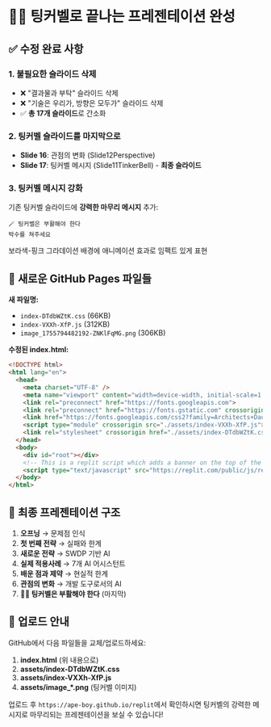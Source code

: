 # 🧚‍♀️ 팅커벨로 끝나는 프레젠테이션 완성

## ✅ 수정 완료 사항

### 1. 불필요한 슬라이드 삭제
- ❌ "결과물과 부탁" 슬라이드 삭제
- ❌ "기술은 우리가, 방향은 모두가" 슬라이드 삭제
- ✅ **총 17개 슬라이드**로 간소화

### 2. 팅커벨 슬라이드를 마지막으로
- **Slide 16**: 관점의 변화 (Slide12Perspective)
- **Slide 17**: 팅커벨 메시지 (Slide11TinkerBell) - **최종 슬라이드**

### 3. 팅커벨 메시지 강화
기존 팅커벨 슬라이드에 **강력한 마무리 메시지** 추가:

```
🪄 팅커벨은 부활해야 한다
박수를 쳐주세요
```

보라색-핑크 그라데이션 배경에 애니메이션 효과로 임팩트 있게 표현

## 📄 새로운 GitHub Pages 파일들

**새 파일명:**
- `index-DTdbWZtK.css` (66KB)
- `index-VXXh-XfP.js` (312KB)
- `image_1755794482192-ZNKlFqMG.png` (306KB)

**수정된 index.html:**

```html
<!DOCTYPE html>
<html lang="en">
  <head>
    <meta charset="UTF-8" />
    <meta name="viewport" content="width=device-width, initial-scale=1.0, maximum-scale=1" />
    <link rel="preconnect" href="https://fonts.googleapis.com">
    <link rel="preconnect" href="https://fonts.gstatic.com" crossorigin>
    <link href="https://fonts.googleapis.com/css2?family=Architects+Daughter&family=DM+Sans:ital,opsz,wght@0,9..40,100..1000;1,9..40,100..1000&family=Fira+Code:wght@300..700&family=Geist+Mono:wght@100..900&family=Geist:wght@100..900&family=IBM+Plex+Mono:ital,wght@0,100;0,200;0,300;0,400;0,500;0,600;0,700;1,100;1,200;1,300;1,400;1,500;1,600;1,700&family=IBM+Plex+Sans:ital,wght@0,100..700;1,100..700&family=Inter:ital,opsz,wght@0,14..32,100..900;1,14..32,100..900&family=JetBrains+Mono:ital,wght@0,100..800;1,100..800&family=Libre+Baskerville:ital,wght@0,400;0,700;1,400&family=Lora:ital,wght@0,400..700;1,400..700&family=Merriweather:ital,opsz,wght@0,18..144,300..900;1,18..144,300..900&family=Montserrat:ital,wght@0,100..900;1,100..900&family=Open+Sans:ital,wght@0,300..800;1,300..800&family=Outfit:wght@100..900&family=Oxanium:wght@200..800&family=Playfair+Display:ital,wght@0,400..900;1,400..900&family=Plus+Jakarta+Sans:ital,wght@0,200..800;1,200..800&family=Poppins:ital,wght@0,100;0,200;0,300;0,400;0,500;0,600;0,700;0,800;0,900;1,100;1,200;1,300;1,400;1,500;1,600;1,700;1,800;1,900&family=Roboto+Mono:ital,wght@0,100..700;1,100..700&family=Roboto:ital,wght@0,100..900;1,100..900&family=Source+Code+Pro:ital,wght@0,200..900;1,200..900&family=Source+Serif+4:ital,opsz,wght@0,8..60,200..900;1,8..60,200..900&family=Space+Grotesk:wght@300..700&family=Space+Mono:ital,wght@0,400;0,700;1,400;1,700&display=swap" rel="stylesheet">
    <script type="module" crossorigin src="./assets/index-VXXh-XfP.js"></script>
    <link rel="stylesheet" crossorigin href="./assets/index-DTdbWZtK.css">
  </head>
  <body>
    <div id="root"></div>
    <!-- This is a replit script which adds a banner on the top of the page when opened in development mode outside the replit environment -->
    <script type="text/javascript" src="https://replit.com/public/js/replit-dev-banner.js"></script>
  </body>
</html>
```

## 🎯 최종 프레젠테이션 구조

1. **오프닝** → 문제점 인식 
2. **첫 번째 전략** → 실패와 한계
3. **새로운 전략** → SWDP 기반 AI
4. **실제 적용사례** → 7개 AI 어시스턴트
5. **배운 점과 제약** → 현실적 한계
6. **관점의 변화** → 개발 도구로서의 AI
7. **🧚‍♀️ 팅커벨은 부활해야 한다** (마지막)

## 🚀 업로드 안내

GitHub에서 다음 파일들을 교체/업로드하세요:
1. **index.html** (위 내용으로)
2. **assets/index-DTdbWZtK.css**
3. **assets/index-VXXh-XfP.js** 
4. **assets/image_*.png** (팅커벨 이미지)

업로드 후 `https://ape-boy.github.io/replit`에서 확인하시면 팅커벨의 강력한 메시지로 마무리되는 프레젠테이션을 보실 수 있습니다!